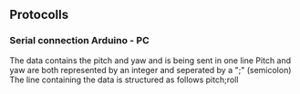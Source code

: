 ## Protocolls
### Serial connection Arduino - PC
The data contains the pitch and yaw and is being sent in one line
Pitch and yaw are both represented by an integer and seperated by a ";" (semicolon)
The line containing the data is structured as follows
pitch;roll

